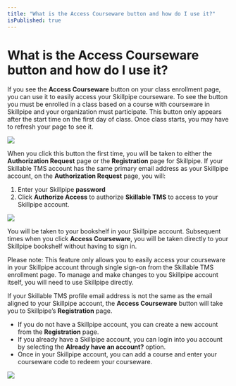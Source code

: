 ```yaml
---
title: "What is the Access Courseware button and how do I use it?"
isPublished: true
---
```


# What is the Access Courseware button and how do I use it?

If you see the **Access Courseware** button on your class enrollment page, you can use it to easily access your Skillpipe courseware. To see the button you must be enrolled in a class based on a course with courseware in Skillpipe and your organization must participate. This button only appears after the start time on the first day of class. Once class starts, you may have to refresh your page to see it.

![](/tms/images/access-courseware-button.png)

When you click this button the first time, you will be taken to either the **Authorization Request** page or the **Registration** page for Skillpipe. If your Skillable TMS account has the same primary email address as your Skillpipe account, on the **Authorization Request** page, you will:
1. Enter your Skillpipe **password**
1. Click **Authorize Access** to authorize **Skillable TMS** to access to your Skillpipe account. 

![](/tms/images/authorize-access.png)

You will be taken to your bookshelf in your Skillpipe account. Subsequent times when you click **Access Courseware**, you will be taken directly to your Skillpipe bookshelf without having to sign in.

Please note: This feature only allows you to easily access your courseware in your Skillpipe account through single sign-on from the Skillable TMS enrollment page. To manage and make changes to you Skillpipe account itself, you will need to use Skillpipe directly.

If your Skillable TMS profile email address is not the same as the email aligned to your Skillpipe account, the **Access Courseware** button will take you to Skillpipe’s **Registration** page. 
- If you do not have a Skillpipe account, you can create a new account from the **Registration** page.
- If you already have a Skillpipe account, you can login into you account by selecting the **Already have an account?** option. 
- Once in your Skillpipe account, you can add a course and enter your courseware code to redeem your courseware.

![](/tms/images/skillpipe-registration.png)
